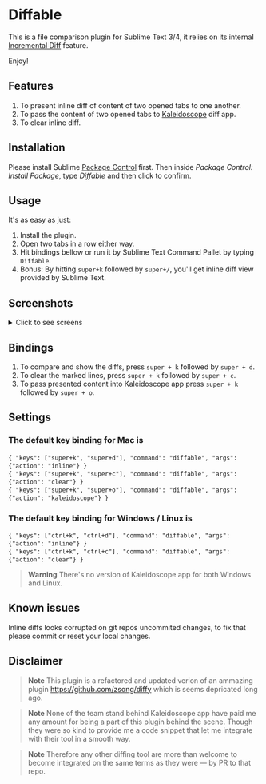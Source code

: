 # Diffable

This is a file comparison plugin for Sublime Text 3/4, it relies on its internal [Incremental Diff](http://www.sublimetext.com/docs/incremental_diff.html) feature.

Enjoy!

## Features

1. To present inline diff of content of two opened tabs to one another.
2. To pass the content of two opened tabs to [Kaleidoscope](https://kaleidoscope.app) diff app.
3. To clear inline diff.

## Installation

Please install Sublime [Package Control](https://sublime.wbond.net/installation) first. Then inside *Package Control: Install Package*, type *Diffable* and then click to confirm.

## Usage

It's as easy as just:

1. Install the plugin.
2. Open two tabs in a row either way.
3. Hit bindings bellow or run it by Sublime Text Command Pallet by typing `Diffable`.
4. Bonus: By hitting `super+k` followed by `super+/`, you'll get inline diff view provided by Sublime Text.

## Screenshots

<details><summary>Click to see screens</summary>

![](static/image_one_pane.png)

![](static/image_one_pane_expanded.png)

![](static/image_two_panes.png)

![](static/image_two_panes_expanded.png)

</details>

## Bindings

1. To compare and show the diffs, press `super + k` followed by `super + d`.
2. To clear the marked lines, press `super + k` followed by `super + c`.
3. To pass presented content into Kaleidoscope app press `super + k` followed by `super + o`.

## Settings
### The default key binding for Mac is

```
{ "keys": ["super+k", "super+d"], "command": "diffable", "args": {"action": "inline"} }
{ "keys": ["super+k", "super+c"], "command": "diffable", "args": {"action": "clear"} }
{ "keys": ["super+k", "super+o"], "command": "diffable", "args": {"action": "kaleidoscope"} }
```

### The default key binding for Windows / Linux is

```
{ "keys": ["ctrl+k", "ctrl+d"], "command": "diffable", "args": {"action": "inline"} }
{ "keys": ["ctrl+k", "ctrl+c"], "command": "diffable", "args": {"action": "clear"} }
```
> **Warning**
> There's no version of Kaleidoscope app for both Windows and Linux.

## Known issues

Inline diffs looks corrupted on git repos uncommited changes, to fix that please commit or reset your local changes.

## Disclaimer

> **Note**
> This plugin is a refactored and updated verion of an ammazing plugin https://github.com/zsong/diffy which is seems depricated long ago.

> **Note**
> None of the team stand behind Kaleidoscope app have paid me any amount for being a part of this plugin behind the scene. Though they were so kind to provide me a code snippet that let me integrate with their tool in a smooth way.

> **Note**
> Therefore any other diffing tool are more than welcome to become integrated on the same terms as they were — by PR to that repo.